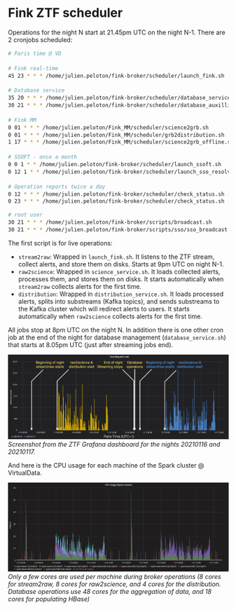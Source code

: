 # Fink ZTF scheduler

Operations for the night N start at 21.45pm UTC on the night N-1. There are 2 cronjobs scheduled:

```bash
# Paris time @ VD

# Fink real-time
45 23 * * * /home/julien.peloton/fink-broker/scheduler/launch_fink.sh

# Database service
35 20 * * * /home/julien.peloton/fink-broker/scheduler/database_service.sh
30 21 * * * /home/julien.peloton/fink-broker/scheduler/database_auxilliary.sh

# Fink MM
0 01 * * * /home/julien.peloton/Fink_MM/scheduler/science2grb.sh
0 01 * * * /home/julien.peloton/Fink_MM/scheduler/grb2distribution.sh
1 17 * * * /home/julien.peloton/Fink_MM/scheduler/science2grb_offline.sh

# SSOFT - once a month
0 0 1 * * /home/julien.peloton/fink-broker/scheduler/launch_ssoft.sh
0 12 1 * * /home/julien.peloton/fink-broker/scheduler/launch_sso_resolver.sh

# Operation reports twice a day
0 12 * * * /home/julien.peloton/fink-broker/scheduler/check_status.sh --night `date +"%Y%m%d"` --telegram
0 23 * * * /home/julien.peloton/fink-broker/scheduler/check_status.sh --night `date +"%Y%m%d"` --telegram
```

```bash
# root user
30 21 * * * /home/julien.peloton/fink-broker/scripts/broadcast.sh
30 21 * * * /home/julien.peloton/fink-broker/scripts/sso/sso_broadcast.sh
```

The first script is for live operations:

- `stream2raw`: Wrapped in `launch_fink.sh`. It listens to the ZTF stream, collect alerts, and store them on disks. Starts at 9pm UTC on night N-1.
- `raw2science`: Wrapped in `science_service.sh`. It loads collected alerts, processes them, and stores them on disks. It starts automatically when `stream2raw` collects alerts for the first time.
- `distribution`: Wrapped in `distribution_service.sh`. It loads processed alerts, splits into substreams (Kafka topics), and sends substreams to the Kafka cluster which will redirect alerts to users. It starts automatically when `raw2science` collects alerts for the first time.

All jobs stop at 8pm UTC on the night N. In addition there is one other cron job at the end of the night for database management (`database_service.sh`) that starts at 8.05pm UTC (just after streaming jobs end).

![image](schedule_example.png)
_Screenshot from the ZTF Grafana dashboard for the nights 20210116 and 20210117._


And here is the CPU usage for each machine of the Spark cluster @ VirtualData.

![image](cpu_example.png)
_Only a few cores are used per machine during broker operations (8 cores for stream2raw, 8 cores for raw2science, and 4 cores for the distribution. Database operations use 48 cores for the aggregation of data, and 18 cores for populating HBase)_
